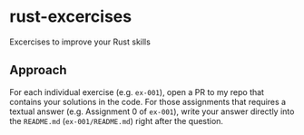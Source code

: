 # rust-excercises

Excercises to improve your Rust skills

## Approach

For each individual exercise (e.g. `ex-001`), open a PR to my repo that
contains your solutions in the code. For those assignments that requires a
textual answer (e.g. Assignment 0 of `ex-001`), write your answer directly into
the `README.md` (`ex-001/README.md`) right after the question.
